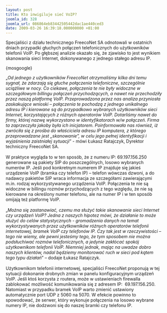 ```yaml
---
layout: post
title: Kto inwigiluje sieć VoIP?
joomla_id: 328
joomla_url: 086864eb83442505442dac1ae440ced3
date: 2009-03-26 16:39:18.000000000 +01:00
---
```

Specjaliści z działu technicznego FreecoNet SA odnotowali w ostatnich dniach przypadki głuchych połączeń telefonicznych do użytkownik&oacute;w telefonii VoIP. Po głębszej analizie okazało się, że zjawisko to jest wynikiem skanowania sieci Internet, dokonywanego z jednego stałego adresu IP.<p>{mosgoogle}</p><p>&bdquo;<em>Od jednego z użytkownik&oacute;w FreecoNet otrzymaliśmy kilka dni temu sygnał, że zdarzają się głuche połączenia telefoniczne, szczeg&oacute;lnie uciążliwe w nocy. Co ciekawe, połączenia te nie były widoczne w szczeg&oacute;łowym billingu połączeń przychodzących, a nawet nie przechodziły przez naszą platformę VoIP. Przeprowadzona przez nas analiza przyniosła zaskakujące wnioski &ndash; połączenia te pochodzą z jednego unikalnego adresu IP i kierowane są do przypadkowo wybranych użytkownik&oacute;w sieci Internet, korzystających z r&oacute;żnych operator&oacute;w VoIP. Dotarliśmy nawet do firmy, kt&oacute;rej nazwę wykorzystano w identyfikatorach w/w połączeń. Firma ta zaprzeczyła jakoby była ich inicjatorem. Poinformowała nas r&oacute;wnież, iż zwr&oacute;ciła się z prośba do właściciela adresu IP komputera, z kt&oacute;rego przeprowadzane jest &bdquo;skanowanie&rdquo;, w celu jego pełnej identyfikacji i wyjaśnienia zaistniałej sytuacji</em>&rdquo; - m&oacute;wi Łukasz Ratajczyk, Dyrektor techniczny FreecoNet SA. <br /><br />W praktyce wygląda to w ten spos&oacute;b, że z numeru IP: 69.197.156.250 generowane są pakiety SIP do poszczeg&oacute;lnych, losowo wybranych numer&oacute;w IP. Jeśli pod konkretnym numerem IP znajduje się jakieś urządzenie VoIP (bramka czy telefon IP) &ndash; telefon w&oacute;wczas dzwoni, a do nadawcy pakiet&oacute;w SIP wraca informacja ze szczeg&oacute;łami zawierającymi m.in. rodzaj wykorzystywanego urządzenia VoIP. Połączenia te nie są widoczne w billingu rozm&oacute;w przychodzących z tego względu, że nie są kierowane na określony numer telefonu, ale na numer IP i w ten spos&oacute;b omijają też platformę VoIP. <br /><br />&bdquo;<em>Można się zastanawiać, czemu ma służyć takie skanowanie sieci Internet czy urządzeń VoIP? Jedna z naszych hipotez m&oacute;wi, że działanie to może służyć do cel&oacute;w statystycznych - gromadzenia danych na temat wykorzystywanych przez użytkownik&oacute;w r&oacute;żnych operator&oacute;w telefonii internetowej, bramek VoIP czy telefon&oacute;w IP. Czy tak jest w rzeczywistości &ndash; tego nie wiemy, ale pewni jesteśmy tego, że tym sposobem nie można podsłuchiwać rozm&oacute;w telefonicznych, a jedynie zakł&oacute;cać spok&oacute;j użytkownikom telefonii VoIP. Niemniej jednak, mając na uwadze dobro naszych klient&oacute;w, nadal będziemy monitorować ruch w sieci pod kątem tego typu działań</em>&rdquo; &ndash; dodaje Łukasz Ratajczyk.<br /><br />Użytkownikom telefonii internetowej, specjaliści FreecoNet proponują w tej sytuacji dokonanie drobnych zmian w panelu konfiguracyjnym urządzeń VoIP. Jeśli ktoś korzysta z routera, może w ustawieniach firewalla zablokować możliwość komunikowania się z adresem IP:&nbsp; 69.197.156.250. Natomiast w przypadku bramek VoIP warto zmienić ustawiony automatycznie port UDP z 5060 na 5070. W efekcie powinno to spowodować, że serwer, kt&oacute;ry wykonuje połączenia na losowo wybrane numery IP, nie dodzwoni się do naszej bramki czy telefonu IP.</p>
